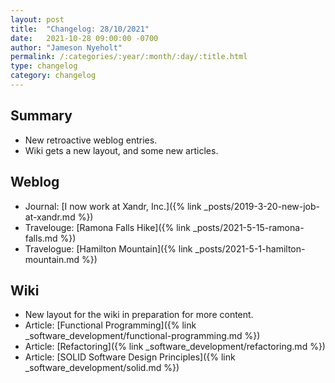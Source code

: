 ```yaml
---
layout: post
title:  "Changelog: 28/10/2021"
date:   2021-10-28 09:00:00 -0700
author: "Jameson Nyeholt"
permalink: /:categories/:year/:month/:day/:title.html
type: changelog
category: changelog
---
```


## Summary

* New retroactive weblog entries.
* Wiki gets a new layout, and some new articles.

## Weblog
* Journal: [I now work at Xandr, Inc.]({% link _posts/2019-3-20-new-job-at-xandr.md %})
* Travelouge: [Ramona Falls Hike]({% link _posts/2021-5-15-ramona-falls.md %})
* Travelogue: [Hamilton Mountain]({% link _posts/2021-5-1-hamilton-mountain.md %})

## Wiki
* New layout for the wiki in preparation for more content.
* Article: [Functional Programming]({% link _software_development/functional-programming.md %})
* Article: [Refactoring]({% link _software_development/refactoring.md %})
* Article: [SOLID Software Design Principles]({% link _software_development/solid.md %})


